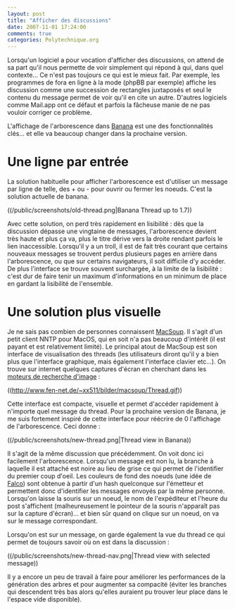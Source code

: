 ```yaml
---
layout: post
title: "Afficher des discussions"
date: 2007-11-01 17:24:00
comments: true
categories: Polytechnique.org
---
```

Lorsqu'un logiciel a pour vocation d'afficher des discussions, on attend de sa part qu'il nous permette de voir simplement qui répond à qui, dans quel contexte... Ce n'est pas toujours ce qui est le mieux fait. Par exemple, les programmes de fora en ligne à la mode (phpBB par exemple) affiche les discussion comme une succession de rectangles juxtaposés et seul le contenu du message permet de voir qu'il en cite un autre. D'autres logiciels comme Mail.app ont ce défaut et parfois la fâcheuse manie de ne pas vouloir corriger ce problème.

L'affichage de l'arborescence dans [Banana](http://opensource.polytechnique.org/banana) est une des fonctionnalités clés... et elle va beaucoup changer dans la prochaine version.

<!-- more -->

 Une ligne par entrée
======================

La solution habituelle pour afficher l'arborescence est d'utiliser un message par ligne de telle, des + ou - pour ouvrir ou fermer les noeuds. C'est la solution actuelle de banana.

((/public/screenshots/old-thread.png|Banana Thread up to 1.7))

Avec cette solution, on perd très rapidement en lisibilité : dès que la discussion dépasse une vingtaine de messages, l'arborescence devient très haute et plus ça va, plus le titre dérive vers la droite rendant parfois le lien inaccessible. Lorsqu'il y a un troll, il est de fait très courant que certains nouveaux messages se trouvent perdus plusieurs pages en arrière dans l'arborescence, ou que sur certains navigateurs, il soit difficile d'y accéder. De plus l'interface se trouve souvent surchargée, à la limite de la lisibilité : c'est dur de faire tenir un maximum d'informations en un minimum de place en gardant la lisibilité de l'ensemble.


 Une solution plus visuelle
===========================

Je ne sais pas combien de personnes connaissent [MacSoup](http://home.snafu.de/stk/macsoup/). Il s'agit d'un petit client NNTP pour MacOS, qui en soit n'a pas beaucoup d'intérêt (il est payant et est relativement limité). Le principal atout de MacSoup est son interface de visualisation des threads (les utilisateurs diront qu'il y a bien plus que l'interface graphique, mais également l'interface clavier etc...). On trouve sur internet quelques captures d'écran en cherchant dans les [moteurs de recherche d'image](http://www.exalead.com/image/results?q=macsoup%20screenshot) :

((http://www.fen-net.de/~xx511/bilder/macsoup/Thread.gif))

Cette interface est compacte, visuelle et permet d'accéder rapidement à n'importe quel message du thread. Pour la prochaine version de Banana, je me suis fortement inspiré de cette interface pour réécrire de 0 l'affichage de l'arborescence. Ceci donne :

((/public/screenshots/new-thread.png|Thread view in Banana))

Il s'agit de la même discussion que précédemment. On voit donc ici facilement l'arborescence. Lorsqu'un message est non lu, la branche à laquelle il est attaché est noire au lieu de grise ce qui permet de l'identifier du premier coup d'oeil. Les couleurs de fond des noeuds (une idée de [Falco](http://www.falco.bz)) sont obtenue à partir d'un hash quelconque sur l'émetteur et permettent donc d'identifier les messages envoyés par la même personne. Lorsqu'on laisse la souris sur un noeud, le nom de l'expéditeur et l'heure du post s'affichent (malheureusement le pointeur de la souris n'apparaît pas sur la capture d'écran)... et bien sûr quand on clique sur un noeud, on va sur le message correspondant.

Lorsqu'on est sur un message, on garde également la vue du thread ce qui permet de toujours savoir où on est dans la discussion :

((/public/screenshots/new-thread-nav.png|Thread view with selected message))

Il y a encore un peu de travail à faire pour améliorer les performances de la génération des arbres et pour augmenter sa compacité (éviter les branches qui descendent très bas alors qu'elles auraient pu trouver leur place dans le l'espace vide disponible).

